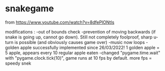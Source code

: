 # snakegame
from https://www.youtube.com/watch?v=8dfePlONtls

modifications :
-out of bounds check
-prevention of moving backwards (if snake is going up, cannot go down). Still not completely foolproof, sharp u-turn is possible (and obviously causes game over)
-music now loops
-golden apple successfully implemented since 26/03/2022! 1 golden apple = 5 apple, appears every 10 regular apple eaten
-changed "pygame.time.wait" with "pygame.clock.tick(10)", game runs at 10 fps by default. more fps = speedy snek

